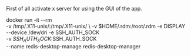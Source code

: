 First of all activate x server for using the GUI of the app.



docker run -it --rm \
    -v /tmp/.X11-unix/:/tmp/.X11-unix/ \ 
    -v $HOME/.rdm:/root/.rdm -e DISPLAY \
    --device /dev/dri -e SSH_AUTH_SOCK \
    -v $SSH_AUTH_SOCK:$SSH_AUTH_SOCK \
    --name redis-desktop-manage redis-desktop-manager
